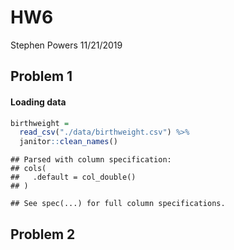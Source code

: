 HW6
================
Stephen Powers
11/21/2019

## Problem 1

#### Loading data

``` r
birthweight = 
  read_csv("./data/birthweight.csv") %>% 
  janitor::clean_names()
```

    ## Parsed with column specification:
    ## cols(
    ##   .default = col_double()
    ## )

    ## See spec(...) for full column specifications.

## Problem 2
